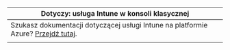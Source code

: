 |Dotyczy: usługa Intune w konsoli klasycznej |
|--|
|Szukasz dokumentacji dotyczącej usługi Intune na platformie Azure? [Przejdź tutaj](https://docs.microsoft.com/intune/what-is-intune).|
| |
